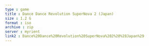 ```yaml
---
type : game
title : Dance Dance Revolution SuperNova 2 (Japan)
size : 1.2 G
format : iso
archive : zip
server : myrient
link2 : Dance%20Dance%20Revolution%20SuperNova%202%20%28Japan%29
---
```

